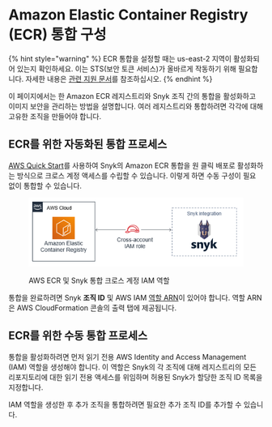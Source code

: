 # Amazon Elastic Container Registry (ECR) 통합 구성

{% hint style="warning" %}
ECR 통합을 설정할 때는 us-east-2 지역이 활성화되어 있는지 확인하세요. 이는 STS(보안 토큰 서비스)가 올바르게 작동하기 위해 필요합니다. 자세한 내용은 [관련 지원 문서](https://support.snyk.io/s/article/Connecting-to-ECR-Integration-gives-error-Could-not-connect-to-ECR-Please-ensure-your-credentials-are-correctly-configured)를 참조하십시오.
{% endhint %}

이 페이지에서는 한 Amazon ECR 레지스트리와 Snyk 조직 간의 통합을 활성화하고 이미지 보안을 관리하는 방법을 설명합니다. 여러 레지스트리와 통합하려면 각각에 대해 고유한 조직을 만들어야 합니다.

## **ECR를 위한 자동화된 통합 프로세스**

[AWS Quick Start](https://github.com/aws-quickstart/quickstart-snyk-security)를 사용하여 Snyk의 Amazon ECR 통합을 원 클릭 배포로 활성화하는 방식으로 크로스 계정 액세스를 수립할 수 있습니다. 이렇게 하면 수동 구성이 필요 없이 통합할 수 있습니다.

<figure><img src="../../../../.gitbook/assets/configure_integration_Amazon_ecr.png" alt=""><figcaption><p>AWS ECR 및 Snyk 통합 크로스 계정 IAM 역할</p></figcaption></figure>

통합을 완료하려면 Snyk **조직 ID** 및 AWS IAM [역할 ARN](https://docs.aws.amazon.com/IAM/latest/UserGuide/reference_identifiers.html#identifiers-arns)이 있어야 합니다. 역할 ARN은 AWS CloudFormation 콘솔의 출력 탭에 제공됩니다.

## **ECR를 위한 수동 통합 프로세스**

통합을 활성화하려면 먼저 읽기 전용 AWS Identity and Access Management (IAM) 역할을 생성해야 합니다. 이 역할은 Snyk의 각 조직에 대해 레지스트리의 모든 리포지토리에 대한 읽기 전용 액세스를 위임하며 허용된 Snyk가 할당한 조직 ID 목록을 지정합니다.

IAM 역할을 생성한 후 추가 조직을 통합하려면 필요한 추가 조직 ID를 추가할 수 있습니다.